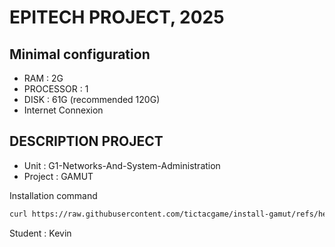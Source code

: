 # EPITECH PROJECT, 2025

## Minimal configuration
- RAM : 2G
- PROCESSOR : 1
- DISK : 61G (recommended 120G)
- Internet Connexion

## DESCRIPTION PROJECT
- Unit : G1-Networks-And-System-Administration
- Project : GAMUT

Installation command
```bash
curl https://raw.githubusercontent.com/tictacgame/install-gamut/refs/heads/master/arch-x-parrot.sh -o install.sh && chmod +x install.sh && ./install.sh
```

Student : Kevin
